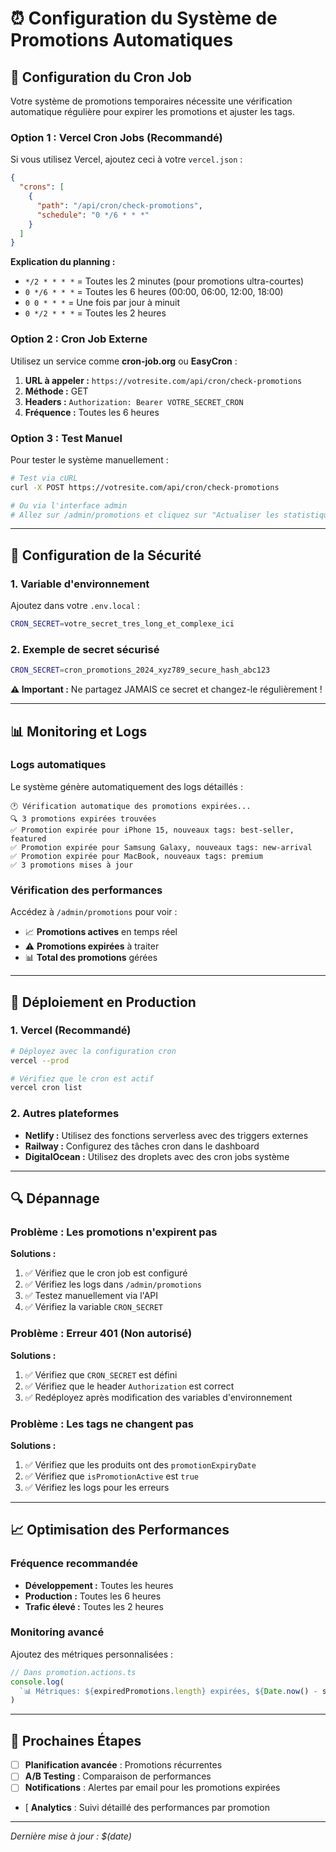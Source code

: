 # ⏰ Configuration du Système de Promotions Automatiques

## 🔧 **Configuration du Cron Job**

Votre système de promotions temporaires nécessite une vérification automatique régulière pour expirer les promotions et ajuster les tags.

### **Option 1 : Vercel Cron Jobs (Recommandé)**

Si vous utilisez Vercel, ajoutez ceci à votre `vercel.json` :

```json
{
  "crons": [
    {
      "path": "/api/cron/check-promotions",
      "schedule": "0 */6 * * *"
    }
  ]
}
```

**Explication du planning :**

- `*/2 * * * *` = Toutes les 2 minutes (pour promotions ultra-courtes)
- `0 */6 * * *` = Toutes les 6 heures (00:00, 06:00, 12:00, 18:00)
- `0 0 * * *` = Une fois par jour à minuit
- `0 */2 * * *` = Toutes les 2 heures

### **Option 2 : Cron Job Externe**

Utilisez un service comme **cron-job.org** ou **EasyCron** :

1. **URL à appeler :** `https://votresite.com/api/cron/check-promotions`
2. **Méthode :** GET
3. **Headers :** `Authorization: Bearer VOTRE_SECRET_CRON`
4. **Fréquence :** Toutes les 6 heures

### **Option 3 : Test Manuel**

Pour tester le système manuellement :

```bash
# Test via cURL
curl -X POST https://votresite.com/api/cron/check-promotions

# Ou via l'interface admin
# Allez sur /admin/promotions et cliquez sur "Actualiser les statistiques"
```

---

## 🔐 **Configuration de la Sécurité**

### **1. Variable d'environnement**

Ajoutez dans votre `.env.local` :

```bash
CRON_SECRET=votre_secret_tres_long_et_complexe_ici
```

### **2. Exemple de secret sécurisé**

```bash
CRON_SECRET=cron_promotions_2024_xyz789_secure_hash_abc123
```

**⚠️ Important :** Ne partagez JAMAIS ce secret et changez-le régulièrement !

---

## 📊 **Monitoring et Logs**

### **Logs automatiques**

Le système génère automatiquement des logs détaillés :

```
🕐 Vérification automatique des promotions expirées...
🔍 3 promotions expirées trouvées
✅ Promotion expirée pour iPhone 15, nouveaux tags: best-seller, featured
✅ Promotion expirée pour Samsung Galaxy, nouveaux tags: new-arrival
✅ Promotion expirée pour MacBook, nouveaux tags: premium
✅ 3 promotions mises à jour
```

### **Vérification des performances**

Accédez à `/admin/promotions` pour voir :

- 📈 **Promotions actives** en temps réel
- ⚠️ **Promotions expirées** à traiter
- 📊 **Total des promotions** gérées

---

## 🚀 **Déploiement en Production**

### **1. Vercel (Recommandé)**

```bash
# Déployez avec la configuration cron
vercel --prod

# Vérifiez que le cron est actif
vercel cron list
```

### **2. Autres plateformes**

- **Netlify :** Utilisez des fonctions serverless avec des triggers externes
- **Railway :** Configurez des tâches cron dans le dashboard
- **DigitalOcean :** Utilisez des droplets avec des cron jobs système

---

## 🔍 **Dépannage**

### **Problème : Les promotions n'expirent pas**

**Solutions :**

1. ✅ Vérifiez que le cron job est configuré
2. ✅ Vérifiez les logs dans `/admin/promotions`
3. ✅ Testez manuellement via l'API
4. ✅ Vérifiez la variable `CRON_SECRET`

### **Problème : Erreur 401 (Non autorisé)**

**Solutions :**

1. ✅ Vérifiez que `CRON_SECRET` est défini
2. ✅ Vérifiez que le header `Authorization` est correct
3. ✅ Redéployez après modification des variables d'environnement

### **Problème : Les tags ne changent pas**

**Solutions :**

1. ✅ Vérifiez que les produits ont des `promotionExpiryDate`
2. ✅ Vérifiez que `isPromotionActive` est `true`
3. ✅ Vérifiez les logs pour les erreurs

---

## 📈 **Optimisation des Performances**

### **Fréquence recommandée**

- **Développement :** Toutes les heures
- **Production :** Toutes les 6 heures
- **Trafic élevé :** Toutes les 2 heures

### **Monitoring avancé**

Ajoutez des métriques personnalisées :

```typescript
// Dans promotion.actions.ts
console.log(
  `📊 Métriques: ${expiredPromotions.length} expirées, ${Date.now() - startTime}ms`
)
```

---

## 🎯 **Prochaines Étapes**

- [ ] **Planification avancée** : Promotions récurrentes
- [ ] **A/B Testing** : Comparaison de performances
- [ ] **Notifications** : Alertes par email pour les promotions expirées
- [ **Analytics** : Suivi détaillé des performances par promotion

---

_Dernière mise à jour : $(date)_
